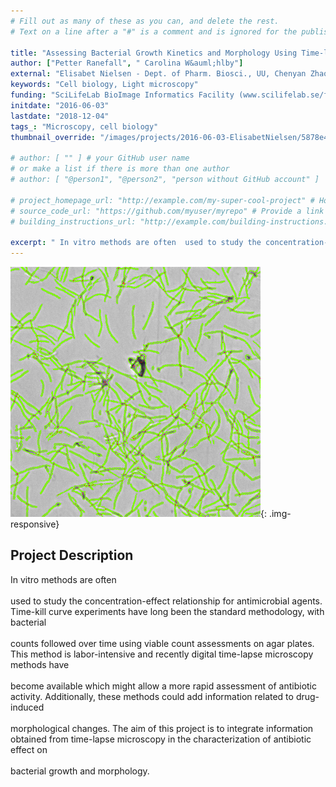 ```yaml
---
# Fill out as many of these as you can, and delete the rest.
# Text on a line after a "#" is a comment and is ignored for the published page.

title: "Assessing Bacterial Growth Kinetics and Morphology Using Time-lapse Microscopy Data "
author: ["Petter Ranefall", " Carolina W&auml;hlby"]
external: "Elisabet Nielsen - Dept. of Pharm. Biosci., UU, Chenyan Zhao, Pikkei Yuen, Pernilla Lagerb&auml;ck, Margreke Brill, Thomas T&auml;ngd&etilde;n, Otto Cars - Dept. of Med. Sci., UU "
keywords: "Cell biology, Light microscopy"
funding: "SciLifeLab BioImage Informatics Facility (www.scilifelab.se/facilities/bioimage-informatics)"
initdate: "2016-06-03"
lastdate: "2018-12-04"
tags_: "Microscopy, cell biology"
thumbnail_override: "/images/projects/2016-06-03-ElisabetNielsen/5878e4d2d798a.png"

# author: [ "" ] # your GitHub user name
# or make a list if there is more than one author
# author: [ "@person1", "@person2", "person without GitHub account" ]

# project_homepage_url: "http://example.com/my-super-cool-project" # Homepage for this project
# source_code_url: "https://github.com/myuser/myrepo" # Provide a link to your code
# building_instructions_url: "http://example.com/building-instructions.pdf" # how to build the model out of LEGO (*not* how to build the source code)

excerpt: " In vitro methods are often  used to study the concentration-effect relationship for antimicrobial agents. Time-kill curve experiments have long been the standard methodology, with bacterial  counts f..."
---
```


![Assessing Bacterial Growth Kinetics and Morphology Using Time-lapse Microscopy Data ](/images/projects/2016-06-03-ElisabetNielsen/5878e4d2d798a.png){: .img-responsive}
## Project Description
 In vitro methods are often <br/><br/>used to study the concentration-effect relationship for antimicrobial agents. Time-kill curve experiments have long been the standard methodology, with bacterial <br/><br/>counts followed over time using viable count assessments on agar plates. This method is labor-intensive and recently digital time-lapse microscopy methods have <br/><br/>become available which might allow a more rapid assessment of antibiotic activity. Additionally, these methods could add information related to drug-induced <br/><br/>morphological changes. The aim of this project is to integrate information obtained from time-lapse microscopy in the characterization of antibiotic effect on <br/><br/>bacterial growth and morphology. 

